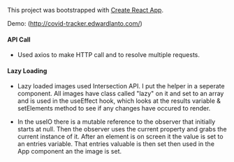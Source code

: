 This project was bootstrapped with [Create React App](https://github.com/facebook/create-react-app).

Demo: (http://covid-tracker.edwardlanto.com/)

#### API Call

 * Used axios to make HTTP call and to resolve multiple requests.

#### Lazy Loading

 * Lazy loaded images used Intersection API. I put the helper in a seperate component. All images have class called "lazy" on it and set to an array and is used in the useEffect hook, which looks at the results variable & setElements method to see if any changes have occured to render.

 * In the useIO there is a mutable reference to the observer that initially starts at null. Then the observer uses the current property and grabs the current instance of it. After an element is on screen it the value is set to an entries variable. That entries valuable is then set then used in the App component an the image is set.